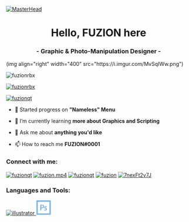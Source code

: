 [![MasterHead](https://i.imgur.com/hRuFjYj.jpg)](http://www.twitter.com/fuzionqt)
<h1 align="center">Hello, FUZION here</h1>
<h3 align="center">- Graphic & Photo-Manipulation Designer -</h3>
(img align="right" width="400" src="https://i.imgur.com/MvSqIWw.png")

<p align="left"> <img src="https://komarev.com/ghpvc/?username=fuzionrbx&label=Profile%20views&color=0e75b6&style=flat" alt="fuzionrbx" /> </p>

<p align="left"> <a href="https://github.com/ryo-ma/github-profile-trophy"><img src="https://github-profile-trophy.vercel.app/?username=fuzionrbx" alt="fuzionrbx" /></a> </p>

<p align="left"> <a href="https://twitter.com/fuzionqt" target="blank"><img src="https://img.shields.io/twitter/follow/fuzionqt?logo=twitter&style=for-the-badge" alt="fuzionqt" /></a> </p>

- 🔭 Started progress on **"Nameless" Menu**

- 🌱 I’m currently learning **more about Graphics and Scripting**

- 💬 Ask me about **anything you'd like**

- 📫 How to reach me **FUZION#0001**

<h3 align="left">Connect with me:</h3>
<p align="left">
<a href="https://twitter.com/fuzionqt" target="blank"><img align="center" src="https://raw.githubusercontent.com/rahuldkjain/github-profile-readme-generator/master/src/images/icons/Social/twitter.svg" alt="fuzionqt" height="30" width="40" /></a>
<a href="https://instagram.com/fuzion.mp4" target="blank"><img align="center" src="https://raw.githubusercontent.com/rahuldkjain/github-profile-readme-generator/master/src/images/icons/Social/instagram.svg" alt="fuzion.mp4" height="30" width="40" /></a>
<a href="https://www.behance.net/fuzionqt" target="blank"><img align="center" src="https://raw.githubusercontent.com/rahuldkjain/github-profile-readme-generator/master/src/images/icons/Social/behance.svg" alt="fuzionqt" height="30" width="40" /></a>
<a href="https://www.youtube.com/c/fuzion" target="blank"><img align="center" src="https://raw.githubusercontent.com/rahuldkjain/github-profile-readme-generator/master/src/images/icons/Social/youtube.svg" alt="fuzion" height="30" width="40" /></a>
<a href="https://discord.gg/7nexFt2v7J" target="blank"><img align="center" src="https://raw.githubusercontent.com/rahuldkjain/github-profile-readme-generator/master/src/images/icons/Social/discord.svg" alt="7nexFt2v7J" height="30" width="40" /></a>
</p>

<h3 align="left">Languages and Tools:</h3>
<p align="left"> <a href="https://www.adobe.com/in/products/illustrator.html" target="_blank" rel="noreferrer"> <img src="https://www.vectorlogo.zone/logos/adobe_illustrator/adobe_illustrator-icon.svg" alt="illustrator" width="40" height="40"/> </a> <a href="https://www.photoshop.com/en" target="_blank" rel="noreferrer"> <img src="https://raw.githubusercontent.com/devicons/devicon/master/icons/photoshop/photoshop-line.svg" alt="photoshop" width="40" height="40"/> </a> </p>

